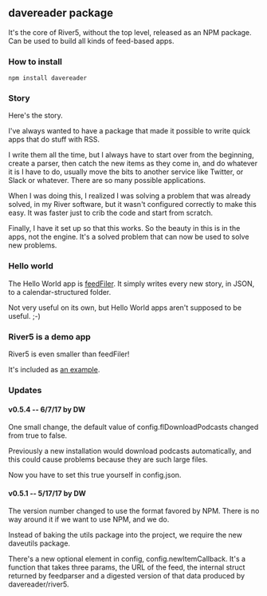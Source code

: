 ## davereader package

It's the core of River5, without the top level, released as an NPM package. Can be used to build all kinds of feed-based apps.

### How to install

`npm install davereader`

### Story

Here's the story.

I've always wanted to have a package that made it possible to write quick apps that do stuff with RSS.

I write them all the time, but I always have to start over from the beginning, create a parser, then catch the new items as they come in, and do whatever it is I have to do, usually move the bits to another service like Twitter, or Slack or whatever. There are so many possible applications. 

When I was doing this, I realized I was solving a problem that was already solved, in my River software, but it wasn't configured correctly to make this easy. It was faster just to crib the code and start from scratch.

Finally, I have it set up so that this works. So the beauty in this is in the apps, not the engine. It's a solved problem that can now be used to solve new problems. 

### Hello world

The Hello World app is <a href="https://github.com/scripting/reader/tree/master/examples/feedFiler">feedFiler</a>. It simply writes every new story, in JSON, to a calendar-structured folder. 

Not very useful on its own, but Hello World apps aren't supposed to be useful. ;-)

### River5 is a demo app

River5 is even smaller than feedFiler!

It's included as <a href="https://github.com/scripting/reader/tree/master/examples/river5">an example</a>. 

### Updates

#### v0.5.4 -- 6/7/17 by DW

One small change, the default value of config.flDownloadPodcasts changed from true to false. 

Previously a new installation would download podcasts automatically, and this could cause problems because they are such large files. 

Now you have to set this true yourself in config.json.

#### v0.5.1 -- 5/17/17 by DW

The version number changed to use the format favored by NPM. There is no way around it if we want to use NPM, and we do. 

Instead of baking the utils package into the project, we require the new daveutils package. 

There's a new optional element in config, config.newItemCallback. It's a function that takes three params, the URL of the feed, the internal struct returned by feedparser and a digested version of that data produced by davereader/river5.

